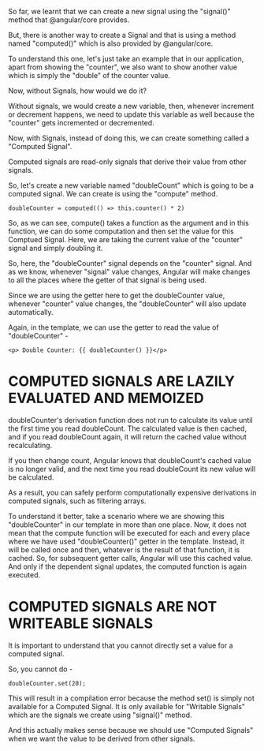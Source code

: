 So far, we learnt that we can create a new signal using the "signal()" method that @angular/core provides.

But, there is another way to create a Signal and that is using a method named "computed()" which is also provided by @angular/core.

To understand this one, let's just take an example that in our application, apart from showing the "counter", we also want to show another value which is simply the "double" of the counter value.

Now, without Signals, how would we do it?

Without signals, we would create a new variable, then, whenever increment or decrement happens, we need to update this variable as well because the "counter" gets incremented or decremented.

Now, with Signals, instead of doing this, we can create something called a "Computed Signal".

Computed signals are read-only signals that derive their value from other signals. 

So, let's create a new variable named "doubleCount" which is going to be a computed signal. We can create is using the "compute" method.


    doubleCounter = computed(() => this.counter() * 2)

So, as we can see, compute() takes a function as the argument and in this function, we can do some computation and then set the value for this Comptued Signal. Here, we are taking the current value of the "counter" signal and simply doubling it.

So, here, the "doubleCounter" signal depends on the "counter" signal. And as we know, whenever "signal" value changes, Angular will make changes to all the places where the getter of that signal is being used.

Since we are using the getter here to get the doubleCounter value, whenever "counter" value changes, the "doubleCounter" will also update automatically.

Again, in the template, we can use the getter to read the value of "doubleCounter" - 

    <p> Double Counter: {{ doubleCounter() }}</p>

# COMPUTED SIGNALS ARE LAZILY EVALUATED AND MEMOIZED 

doubleCounter's derivation function does not run to calculate its value until the first time you read doubleCount. The calculated value is then cached, and if you read doubleCount again, it will return the cached value without recalculating.

If you then change count, Angular knows that doubleCount's cached value is no longer valid, and the next time you read doubleCount its new value will be calculated.

As a result, you can safely perform computationally expensive derivations in computed signals, such as filtering arrays.

To understand it better, take a scenario where we are showing this "doubleCounter" in our template in more than one place. Now, it does not mean that the compute function will be executed for each and every place where we have used "doubleCounter()" getter in the template. Instead, it will be called once and then, whatever is the result of that function, it is cached. So, for subsequent getter calls, Angular will use this cached value. And only if the dependent signal updates, the computed function is again executed.

# COMPUTED SIGNALS ARE NOT WRITEABLE SIGNALS

It is important to understand that you cannot directly set a value for a computed signal.

So, you cannot do -

    doubleCounter.set(20);

This will result in a compilation error because the method set() is simply not available for a Computed Signal. It is only available for "Writable Signals" which are the signals we create using "signal()" method.

And this actually makes sense because we should use "Computed Signals" when we want the value to be derived from other signals.

